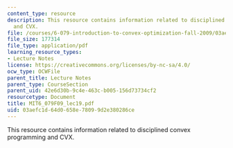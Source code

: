 ```yaml
---
content_type: resource
description: This resource contains information related to disciplined convex programming
  and CVX.
file: /courses/6-079-introduction-to-convex-optimization-fall-2009/03aefc1d64d0658e78099d2e380286ce_MIT6_079F09_lec19.pdf
file_size: 177314
file_type: application/pdf
learning_resource_types:
- Lecture Notes
license: https://creativecommons.org/licenses/by-nc-sa/4.0/
ocw_type: OCWFile
parent_title: Lecture Notes
parent_type: CourseSection
parent_uid: 42e6d30b-9c4e-463c-b005-156d73734cf2
resourcetype: Document
title: MIT6_079F09_lec19.pdf
uid: 03aefc1d-64d0-658e-7809-9d2e380286ce
---
```

This resource contains information related to disciplined convex programming and CVX.